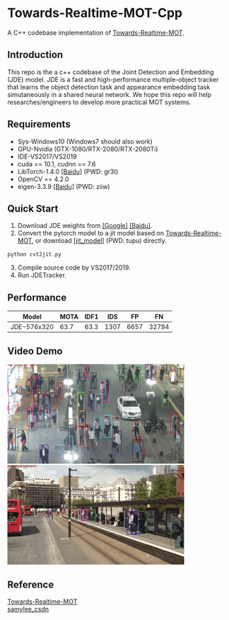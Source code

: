 # Towards-Realtime-MOT-Cpp
A C++ codebase implementation of [Towards-Realtime-MOT](https://github.com/Zhongdao/Towards-Realtime-MOT).

## Introduction
This repo is the a c++ codebase of the Joint Detection and Embedding (JDE) model. JDE is a fast and high-performance multiple-object tracker that learns the object detection task and appearance embedding task simutaneously in a shared neural network. We hope this repo will help researches/engineers to develop more practical MOT systems.

## Requirements
* Sys-Windows10 (Windows7 should also work)
* GPU-Nvidia (GTX-1080/RTX-2080/RTX-2080Ti)
* IDE-VS2017/VS2019
* cuda == 10.1, cudnn == 7.6
* LibTorch-1.4.0 [[Baidu]](https://pan.baidu.com/s/1aSKPJf9DmXGlEujfm93BEA) (PWD: gr3t)
* OpenCV == 4.2.0
* eigen-3.3.9 [[Baidu]](https://pan.baidu.com/s/19w32kjOIwEGxLNYMZWTKWg) (PWD: ziiw)

## Quick Start
1. Download JDE weights from [[Google]](https://drive.google.com/file/d/1sca65sHMnxY7YJ89FJ6Dg3S3yAjbLdMz/view?usp=sharing) [[Baidu]](https://pan.baidu.com/s/1cCulbPNneIXOpRRjrTgJ4g).
2. Convert the pytorch model to a jit model based on [Towards-Realtime-MOT](https://github.com/Zhongdao/Towards-Realtime-MOT), or download [[jit_model]](https://pan.baidu.com/s/1d8SEvOYgnwCu4WDjRxev1g) (PWD: tupu) directly. 
```
python cvt2jit.py
```
3. Compile source code by VS2017/2019.
4. Run JDETracker.

## Performance
|Model| MOTA | IDF1 | IDS | FP | FN |
|-----|------|------|-----|----|----|
|JDE-576x320| 63.7|	63.3|	1307|	6657|	32794|

## Video Demo
<img src="assets/MOT16-03.gif" width="400"/>   <img src="assets/MOT16-14.gif" width="400"/>

## Reference
[Towards-Realtime-MOT](https://github.com/Zhongdao/Towards-Realtime-MOT)  
[samylee_csdn](https://blog.csdn.net/samylee)
